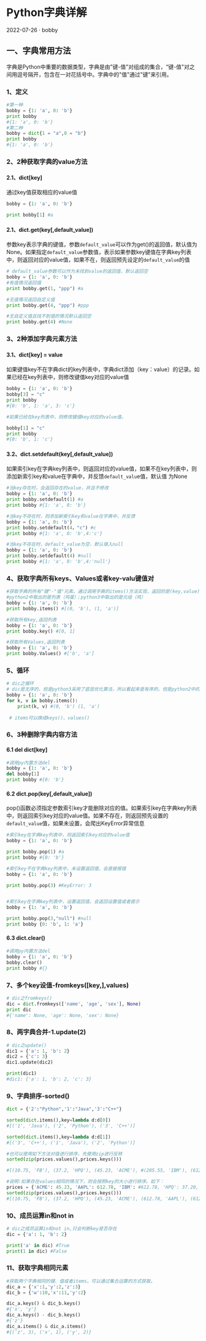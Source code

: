 # Python字典详解

2022-07-26 · bobby

## 一、字典常用方法

字典是Python中重要的数据类型，字典是由"键-值"对组成的集合，“键-值"对之间用逗号隔开，包含在一对花括号中。字典中的"值"通过"键"来引用。

### 1、定义

```python
#第一种
bobby = {1: 'a', 0: 'b'}
print bobby
#{1: 'a', 0: 'b'}
#第二种
bobby = dict{1 = "a",0 = "b"}
print bobby
#{1: 'a', 0: 'b'}
```

### 2、2种获取字典的value方法

#### 2.1、dict[key]

通过key值获取相应的value值

```python
bobby = {1: 'a', 0: 'b'}

print bobby[1] #a
```

#### 2.1、dict.get(key[,default_value])

参数key表示字典的键值，参数`default_value`可以作为get()的返回值，默认值为None。如果指定`default_value`参数值，表示如果参数key键值在字典key列表中，则返回对应的value值，如果不在，则返回预先设定的`default_value`的值

```python
# default_value参数可以作为未找到value的返回值，默认返回空
bobby = {1: 'a', 0: 'b'}
#有值情况返回值
print bobby.get(1, "ppp") #a

#无值情况返回自定义值
print bobby.get(4, "ppp") #ppp

#无自定义值且找不到值的情况默认返回空
print bobby.get(4) #None
```

### 3、2种添加字典元素方法

#### 3.1、dict[key] = value

如果键值key不在字典dict的key列表中，字典dict添加（key：value）的记录。如果已经在key列表中，则修改键值key对应的value值

```python
bobby = {1: 'a', 0: 'b'}
bobby[3] = "c"
print bobby
#{0: 'b', 1: 'a', 3: 'c'}

#如果已经在key列表中，则修改键值key对应的value值。

bobby[1] = "c"
print bobby
#{0: 'b', 1: 'c'}
```

#### 3.2、dict.setdefault(key[,default_value])

如果索引key在字典key列表中，则返回对应的value值，如果不在key列表中，则添加新索引key和value在字典中，并反馈`default_valu`e值，默认值 为None

```python
#当key存在时，会返回存在的value，并且不修改
bobby = {1: 'a', 0: 'b'}
print bobby.setdefault(1) #a
print bobby #{1: 'a', 0: 'b'}

#当key不存在时，则添加新索引key和value在字典中，并反馈
bobby = {1: 'a', 0: 'b'}
print bobby.setdefault(4，"c") #c
print bobby #{1: 'a', 0: 'b',4:'c'}

#当key不存在时，default_value为空，默认填入null
bobby = {1: 'a', 0: 'b'}
print bobby.setdefault(4) #null
print bobby #{1: 'a', 0: 'b',4:'null'}
```

### 4、获取字典所有keys、Values或者key-valu键值对

```python
#获取字典的所有"键"-"值"元素。通过调用字典的items()方法实现，返回的是(key,value)元组组成的列表
#python2中取出的是列表（鸡蛋）；python3中取出的是元组（鸡）
bobby = {1: 'a', 0: 'b'}
print bobby.items() #[(0, 'b'), (1, 'a')]

#获取所有key,返回列表
bobby = {1: 'a', 0: 'b'}
print bobby.key() #[0, 1]

#获取所有Values,返回列表
bobby = {1: 'a', 0: 'b'}
print bobby.Values() #['b', 'a']
```

### 5、循环

```python
# dic之循环
# dic是无序的，但是python3采用了底层优化算法，所以看起来是有序的，但是python2中的字典是无序
bobby = {1: 'a', 0: 'b'}
for k, v in bobby.items(): 
    print(k, v) #(0, 'b') (1, 'a')
    
 # items可以换成keys()、values()
```

### 6、3种删除字典内容方法

#### 6.1 del dict[key]

```python
#调用py内置方法del
bobby = {1: 'a', 0: 'b'}
del bobby[1]
print bobby #{0: 'b'}
```

#### 6.2 dict.pop(key[,default_value])

pop()函数必须指定参数索引key才能删除对应的值。如果索引key在字典key列表中，则返回索引key对应的value值。如果不存在，则返回预先设置的`default_value`值，如果未设置，会爬出KeyError异常信息

```python
#索引key在字典key列表中，则返回索引key对应的value值
bobby = {1: 'a', 0: 'b'}

print bobby.pop(1) #a
print bobby #{0: 'b'}

#索引key不在字典key列表中，未设置返回值，会直接报错
bobby = {1: 'a', 0: 'b'}

print bobby.pop(3) #KeyError: 3


#索引key在字典key列表中，设置返回值，会返回设置值或者提示
bobby = {1: 'a', 0: 'b'}

print bobby.pop(3,"null") #null
print bobby {0: 'b', 1: 'a'}
```

#### 6.3 dict.clear()

```python
#调用py内置方法del
bobby = {1: 'a', 0: 'b'}
bobby.clear()
print bobby #{}
```

### 7、多个key设值-fromkeys([key,],values)

```python
# dic之fromkeys()
dic = dict.fromkeys(['name', 'age', 'sex'], None)
print dic
#{'name': None, 'age': None, 'sex': None}
```

### 8、两字典合并-1.update(2)

```python
# dic之update()
dic1 = {'a': 1, 'b': 2}
dic2 = {'c': 3}
dic1.update(dic2)

print(dic1)
#dic1: {'a': 1, 'b': 2, 'c': 3}
```

### 9、字典排序-sorted()

```python
dict = {'2':"Python",'1':"Java",'3':"C++"}

sorted(dict.items(),key=lambda d:d[0])
#[('1', 'Java'), ('2', 'Python'), ('3', 'C++')]

sorted(dict.items(),key=lambda d:d[1])
#[('3', 'C++'), ('1', 'Java'), ('2', 'Python')]

#也可以使用如下方法对值进行排序，先使用zip进行反转
sorted(zip(prices.values(),prices.keys()))

#[(10.75, 'FB'), (37.2, 'HPQ'), (45.23, 'ACME'), #(205.55, 'IBM'), (612.78, 'AAPL')]

#说明:如果存在values相同的情况下，则会按照key的大小进行排序。如下：
prices = {'ACME': 45.23, 'AAPL': 612.78, 'IBM': #612.78, 'HPQ': 37.20,'FB': 10.75 }
sorted(zip(prices.values(),prices.keys()))
#[(10.75, 'FB'), (37.2, 'HPQ'), (45.23, 'ACME'), (612.78, 'AAPL'), (612.78, 'IBM')]
```

### 10、成员运算in和not in

```python
# dic之成员运算in和not in,只会判断key是否存在
dic = {'a': 1, 'b': 2}

print('a' in dic) #True
print(1 in dic) #False
```

### 11、获取字典相同元素

```python
#获取两个字典相同的键、值或者items。可以通过集合运算的方式获取。
dic_a = {'x':1,'y':2,'z':3}
dic_b = {'w':10,'x':11,'y':2}

dic_a.keys() & dic_b.keys()
#{'x', 'y'}
dic_a.keys() - dic_b.keys()
#{'z'}
dic_a.items() & dic_a.items()
#{('z', 3), ('x', 1), ('y', 2)}
```